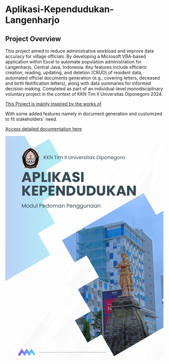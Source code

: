 # Aplikasi-Kependudukan-Langenharjo

## Project Overview
This project aimed to reduce administrative workload and improve data accuracy for village officials. By developing a Microsoft VBA-based application within Excel to automate population administration for Langenharjo, Central Java, Indonesia. Key features include efficient creation, reading, updating, and deletion (CRUD) of resident data, automated official documents generation (e.g., covering letters, deceased and birth Notification letters), along with data summaries for informed decision-making. Completed as part of an individual-level monodisciplinary voluntary project in the context of KKN Tim II Universitas Diponegoro 2024.

[This Project is mainly inspired by the works of](https://www.youtube.com/@EAProject).

With some added features namely in document generation and customized to fit stakeholders' need.

[Access detailed documentation here](https://github.com/dzakialaqsha/Aplikasi-Kependudukan-Langenharjo/blob/main/Modul%20Aplikasi%20Kependudukan_compressed.pdf)

![User Guide Cover](resources/Cover.png)
